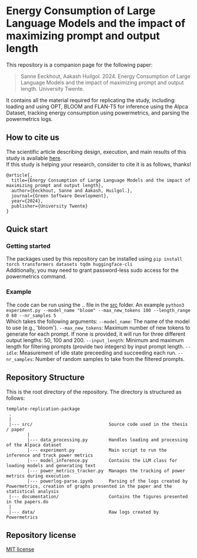 # Energy Consumption of Large Language Models and the impact of maximizing prompt and output length
This repository is a companion page for the following paper:
> Sanne Eeckhout, Aakash Huilgol. 2024. Energy Consumption of Large Language Models and the impact of maximizing prompt and output length. University Twente.

It contains all the material required for replicating the study, including: loading and using OPT, BLOOM and FLAN-T5 for inference using the Alpca Dataset, tracking energy consumption using powermetrics, and parsing the powermetrics logs.

## How to cite us
The scientific article describing design, execution, and main results of this study is available [here](https://github.com/aakashhuilgol/UT-2024-llm-energy-consumption-rep-pkg/blob/main/original_paper.pdf).<br> 
If this study is helping your research, consider to cite it is as follows, thanks!

```
@article{,
  title={Energy Consumption of Large Language Models and the impact of maximizing prompt and output length},
  author={Eeckhout, Sanne and Aakash, Huilgol.},
  journal={Green Software Development},
  year={2024},
  publisher={University Twente}
}
```

## Quick start


### Getting started

The packages used by this repository can be installed using ```pip install torch transformers datasets tqdm huggingface-cli```  
Additionally, you may need to grant password-less sudo access for the powermetrics command.

### Example

The code can be run using the .. file in the [src](src/) folder. An example 
```python3 experiment.py --model_name "bloom" --max_new_tokens 100 --length_range 0 60 --nr_samples 5```  
Which takes the following arguments:
`--model_name`: The name of the model to use (e.g., 'bloom').
`--max_new_tokens`: Maximum number of new tokens to generate for each prompt. If none is provided, it will run for three different output lengths: 50, 100 and 200.
`--input_length`: Minimum and maximum length for filtering prompts (provide two integers) by input prompt length.
`--idle`: Measurement of idle state preceeding and succeeding each run. 
`--nr_samples`: Number of random samples to take from the filtered prompts.  


## Repository Structure
This is the root directory of the repository. The directory is structured as follows:

    template-replication-package
     .
     |
     |--- src/                             Source code used in the thesis / paper
            |
            |--- data_processing.py        Handles loading and processing of the Alpaca dataset 
            |--- experiment.py             Main script to run the inference and track power metrics
            |--- model_inference.py        Contains the LLM class for loading models and generating text
            |--- power_metrics_tracker.py  Manages the tracking of power metrics during execution
            |--- powerlog-parse.ipynb      Parsing of the logs created by Powermetrics, creation of graphs presented in the paper and the statistical analysis
     |--- documentation/                   Contains the figures presented in the papers.do
     |
     |--- data/                            Raw logs created by Powermetrics

## Repository license
[MIT license](https://opensource.org/licenses/MIT)
